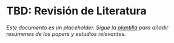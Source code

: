 # TBD: Revisión de Literatura

*Este documento es un placeholder. Sigue la [plantilla](./00_template.md) para añadir resúmenes de los papers y estudios relevantes.*
